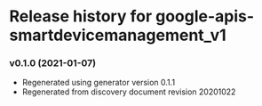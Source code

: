 # Release history for google-apis-smartdevicemanagement_v1

### v0.1.0 (2021-01-07)

* Regenerated using generator version 0.1.1
* Regenerated from discovery document revision 20201022

